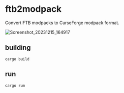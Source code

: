 # ftb2modpack
Convert FTB modpacks to CurseForge modpack format.

![Screenshot_20231215_164917](https://github.com/OwczarekGit/ftb2modpack/assets/32412218/d3b53f51-d741-4daa-9b1b-2033c801f1fa)

## building
```
cargo build
```

## run
```
cargo run
```
